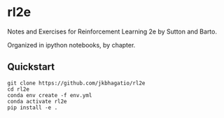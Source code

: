 # rl2e

Notes and Exercises for Reinforcement Learning 2e by Sutton and 
Barto.

Organized in ipython notebooks, by chapter.

## Quickstart
```
git clone https://github.com/jkbhagatio/rl2e
cd rl2e
conda env create -f env.yml
conda activate rl2e
pip install -e .
```